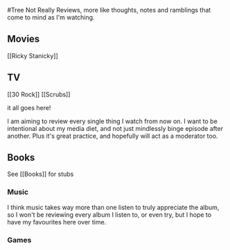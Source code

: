 #Tree
Not Really Reviews, more like thoughts, notes and ramblings that come to mind as I'm watching.
## Movies

[[Ricky Stanicky]]


## TV

[[30 Rock]]
[[Scrubs]]





it all goes here!

I am aiming to review every single thing I watch from now on. I want to be intentional about my media diet, and not just mindlessly binge episode after another. Plus it's great practice, and hopefully will act as a moderator too. 

## Books
See [[Books]] for stubs

### Music

I think music takes way more than one listen to truly appreciate the album, so I won't be reviewing every album I listen to, or even try, but I hope to have my favourites here over time. 


### Games
